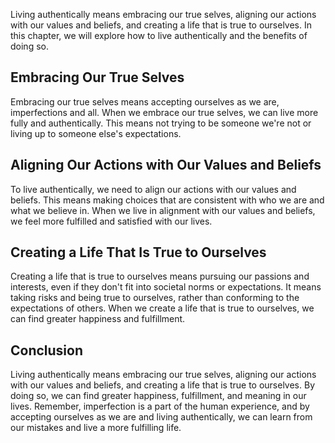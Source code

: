 
Living authentically means embracing our true selves, aligning our actions with our values and beliefs, and creating a life that is true to ourselves. In this chapter, we will explore how to live authentically and the benefits of doing so.

Embracing Our True Selves
-------------------------

Embracing our true selves means accepting ourselves as we are, imperfections and all. When we embrace our true selves, we can live more fully and authentically. This means not trying to be someone we're not or living up to someone else's expectations.

Aligning Our Actions with Our Values and Beliefs
------------------------------------------------

To live authentically, we need to align our actions with our values and beliefs. This means making choices that are consistent with who we are and what we believe in. When we live in alignment with our values and beliefs, we feel more fulfilled and satisfied with our lives.

Creating a Life That Is True to Ourselves
-----------------------------------------

Creating a life that is true to ourselves means pursuing our passions and interests, even if they don't fit into societal norms or expectations. It means taking risks and being true to ourselves, rather than conforming to the expectations of others. When we create a life that is true to ourselves, we can find greater happiness and fulfillment.

Conclusion
----------

Living authentically means embracing our true selves, aligning our actions with our values and beliefs, and creating a life that is true to ourselves. By doing so, we can find greater happiness, fulfillment, and meaning in our lives. Remember, imperfection is a part of the human experience, and by accepting ourselves as we are and living authentically, we can learn from our mistakes and live a more fulfilling life.

